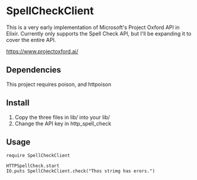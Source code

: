 # SpellCheckClient

This is a very early implementation of Microsoft's Project Oxford API in Elixir. Currently only supports the Spell Check API, but I'll be expanding it to cover the entire API.

https://www.projectoxford.ai/

## Dependencies
This project requires poison, and httpoison

## Install
1. Copy the three files in lib/ into your lib/
2. Change the API key in http_spell_check

## Usage
```
require SpellCheckClient

HTTPSpellCheck.start
IO.puts SpellCheckClient.check("Thos strimg has erors.")
```


